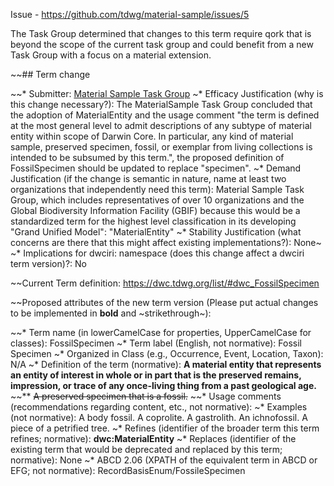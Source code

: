 Issue - https://github.com/tdwg/material-sample/issues/5

The Task Group determined that changes to this term require qork that is beyond the scope of the current task group and could benefit from a new Task Group with a focus on a material extension.

~~## Term change

~~* Submitter: [Material Sample Task Group](https://www.tdwg.org/community/osr/material-sample/)
~* Efficacy Justification (why is this change necessary?): The MaterialSample Task Group concluded that the adoption of MaterialEntity and the usage comment "the term is defined at the most general level to admit descriptions of any subtype of material entity within scope of Darwin Core. In particular, any kind of material sample, preserved specimen, fossil, or exemplar from living collections is intended to be subsumed by this term.", the proposed definition of FossilSpecimen should be updated to replace "specimen". 
~* Demand Justification (if the change is semantic in nature, name at least two organizations that independently need this term): Material Sample Task Group, which includes representatives of over 10 organizations and the Global Biodiversity Information Facility (GBIF) because this would be a standardized term for the highest level classification in its developing "Grand Unified Model": "MaterialEntity"
~* Stability Justification (what concerns are there that this might affect existing implementations?): None~
~* Implications for dwciri: namespace (does this change affect a dwciri term version)?: No

~~Current Term definition: https://dwc.tdwg.org/list/#dwc_FossilSpecimen

~~Proposed attributes of the new term version (Please put actual changes to be implemented in **bold** and ~strikethrough~):

~~* Term name (in lowerCamelCase for properties, UpperCamelCase for classes): FossilSpecimen
~* Term label (English, not normative): Fossil Specimen
~* Organized in Class (e.g., Occurrence, Event, Location, Taxon): N/A
~* Definition of the term (normative): **A material entity that represents an entity of interest in whole or in part that is the preserved remains, impression, or trace of any once-living thing from a past geological age.**
~~** ~~A preserved specimen that is a fossil.~~
~~* Usage comments (recommendations regarding content, etc., not normative): 
~* Examples (not normative): A body fossil. A coprolite. A gastrolith. An ichnofossil. A piece of a petrified tree.
~* Refines (identifier of the broader term this term refines; normative): **dwc:MaterialEntity**
~* Replaces (identifier of the existing term that would be deprecated and replaced by this term; normative): None
~* ABCD 2.06 (XPATH of the equivalent term in ABCD or EFG; not normative): RecordBasisEnum/FossileSpecimen
